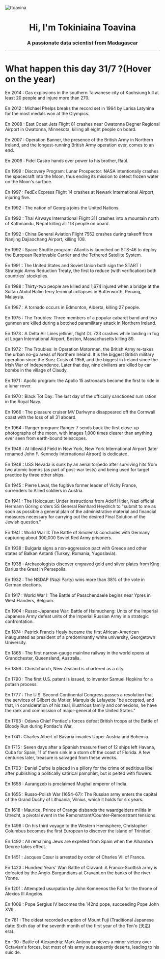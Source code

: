 
<p align="left"> <img src="https://komarev.com/ghpvc/?username=ttoavina&label=Profile%20views&color=0e75b6&style=flat" alt="ttoavina" /> </p>
<h1 align="center">Hi, I'm Tokiniaina Toavina</h1>
<h3 align="center">A passionate data scientist from Madagascar</h3>
    
<hr/>
<h1> What happen this day 31/7 ?(Hover on the year)</h1>

En 2014 : Gas explosions in the southern Taiwanese city of Kaohsiung kill at least 20 people and injure more than 270.
<br/><br/>
En 2012 : Michael Phelps breaks the record set in 1964 by Larisa Latynina for the most medals won at the Olympics.
<br/><br/>
En 2008 : East Coast Jets Flight 81 crashes near Owatonna Degner Regional Airport in Owatonna, Minnesota, killing all eight people on board.
<br/><br/>
En 2007 : Operation Banner, the presence of the British Army in Northern Ireland, and the longest-running British Army operation ever, comes to an end.
<br/><br/>
En 2006 : Fidel Castro hands over power to his brother, Raúl.
<br/><br/>
En 1999 : Discovery Program: Lunar Prospector: NASA intentionally crashes the spacecraft into the Moon, thus ending its mission to detect frozen water on the Moon's surface.
<br/><br/>
En 1997 : FedEx Express Flight 14 crashes at Newark International Airport, injuring five.
<br/><br/>
En 1992 : The nation of Georgia joins the United Nations.
<br/><br/>
En 1992 : Thai Airways International Flight 311 crashes into a mountain north of Kathmandu, Nepal killing all 113 people on board.
<br/><br/>
En 1992 : China General Aviation Flight 7552 crashes during takeoff from Nanjing Dajiaochang Airport, killing 108.
<br/><br/>
En 1992 : Space Shuttle program: Atlantis is launched on STS-46 to deploy the European Retrievable Carrier and the Tethered Satellite System.
<br/><br/>
En 1991 : The United States and Soviet Union both sign the START I Strategic Arms Reduction Treaty, the first to reduce (with verification) both countries' stockpiles.
<br/><br/>
En 1988 : Thirty-two people are killed and 1,674 injured when a bridge at the Sultan Abdul Halim ferry terminal collapses in Butterworth, Penang, Malaysia.
<br/><br/>
En 1987 : A tornado occurs in Edmonton, Alberta, killing 27 people.
<br/><br/>
En 1975 : The Troubles: Three members of a popular cabaret band and two gunmen are killed during a botched paramilitary attack in Northern Ireland.
<br/><br/>
En 1973 : A Delta Air Lines jetliner, flight DL 723 crashes while landing in fog at Logan International Airport, Boston, Massachusetts killing 89.
<br/><br/>
En 1972 : The Troubles: In Operation Motorman, the British Army re-takes the urban no-go areas of Northern Ireland. It is the biggest British military operation since the Suez Crisis of 1956, and the biggest in Ireland since the Irish War of Independence. Later that day, nine civilians are killed by car bombs in the village of Claudy.
<br/><br/>
En 1971 : Apollo program: the Apollo 15 astronauts become the first to ride in a lunar rover.
<br/><br/>
En 1970 : Black Tot Day: The last day of the officially sanctioned rum ration in the Royal Navy.
<br/><br/>
En 1966 : The pleasure cruiser MV Darlwyne disappeared off the Cornwall coast with the loss of all 31 aboard.
<br/><br/>
En 1964 : Ranger program: Ranger 7 sends back the first close-up photographs of the moon, with images 1,000 times clearer than anything ever seen from earth-bound telescopes.
<br/><br/>
En 1948 : At Idlewild Field in New York, New York International Airport (later renamed John F. Kennedy International Airport) is dedicated.
<br/><br/>
En 1948 : USS Nevada is sunk by an aerial torpedo after surviving hits from two atomic bombs (as part of post-war tests) and being used for target practice by three other ships.
<br/><br/>
En 1945 : Pierre Laval, the fugitive former leader of Vichy France, surrenders to Allied soldiers in Austria.
<br/><br/>
En 1941 : The Holocaust: Under instructions from Adolf Hitler, Nazi official Hermann Göring orders SS General Reinhard Heydrich to "submit to me as soon as possible a general plan of the administrative material and financial measures necessary for carrying out the desired Final Solution of the Jewish question."
<br/><br/>
En 1941 : World War II: The Battle of Smolensk concludes with Germany capturing about 300,000 Soviet Red Army prisoners.
<br/><br/>
En 1938 : Bulgaria signs a non-aggression pact with Greece and other states of Balkan Antanti (Turkey, Romania, Yugoslavia).
<br/><br/>
En 1938 : Archaeologists discover engraved gold and silver plates from King Darius the Great in Persepolis.
<br/><br/>
En 1932 : The NSDAP (Nazi Party) wins more than 38% of the vote in German elections.
<br/><br/>
En 1917 : World War I: The Battle of Passchendaele begins near Ypres in West Flanders, Belgium.
<br/><br/>
En 1904 : Russo-Japanese War: Battle of Hsimucheng: Units of the Imperial Japanese Army defeat units of the Imperial Russian Army in a strategic confrontation.
<br/><br/>
En 1874 : Patrick Francis Healy became the first African-American inaugurated as president of a predominantly white university, Georgetown University.
<br/><br/>
En 1865 : The first narrow-gauge mainline railway in the world opens at Grandchester, Queensland, Australia.
<br/><br/>
En 1856 : Christchurch, New Zealand is chartered as a city.
<br/><br/>
En 1790 : The first U.S. patent is issued, to inventor Samuel Hopkins for a potash process.
<br/><br/>
En 1777 : The U.S. Second Continental Congress passes a resolution that the services of Gilbert du Motier, Marquis de Lafayette "be accepted, and that, in consideration of his zeal, illustrious family and connexions, he have the rank and commission of major-general of the United States."
<br/><br/>
En 1763 : Odawa Chief Pontiac's forces defeat British troops at the Battle of Bloody Run during Pontiac's War.
<br/><br/>
En 1741 : Charles Albert of Bavaria invades Upper Austria and Bohemia.
<br/><br/>
En 1715 : Seven days after a Spanish treasure fleet of 12 ships left Havana, Cuba for Spain, 11 of them sink in a storm off the coast of Florida. A few centuries later, treasure is salvaged from these wrecks.
<br/><br/>
En 1703 : Daniel Defoe is placed in a pillory for the crime of seditious libel after publishing a politically satirical pamphlet, but is pelted with flowers.
<br/><br/>
En 1658 : Aurangzeb is proclaimed Mughal emperor of India.
<br/><br/>
En 1655 : Russo-Polish War (1654–67): The Russian army enters the capital of the Grand Duchy of Lithuania, Vilnius, which it holds for six years.
<br/><br/>
En 1618 : Maurice, Prince of Orange disbands the waardgelders militia in Utrecht, a pivotal event in the Remonstrant/Counter-Remonstrant tensions.
<br/><br/>
En 1498 : On his third voyage to the Western Hemisphere, Christopher Columbus becomes the first European to discover the island of Trinidad.
<br/><br/>
En 1492 : All remaining Jews are expelled from Spain when the Alhambra Decree takes effect.
<br/><br/>
En 1451 : Jacques Cœur is arrested by order of Charles VII of France.
<br/><br/>
En 1423 : Hundred Years' War: Battle of Cravant: A Franco-Scottish army is defeated by the Anglo-Burgundians at Cravant on the banks of the river Yonne.
<br/><br/>
En 1201 : Attempted usurpation by John Komnenos the Fat for the throne of Alexios III Angelos.
<br/><br/>
En 1009 : Pope Sergius IV becomes the 142nd pope, succeeding Pope John XVIII.
<br/><br/>
En 781 : The oldest recorded eruption of Mount Fuji (Traditional Japanese date: Sixth day of the seventh month of the first year of the Ten'o (天応) era).
<br/><br/>
En -30 : Battle of Alexandria: Mark Antony achieves a minor victory over Octavian's forces, but most of his army subsequently deserts, leading to his suicide.
<br/><br/>
